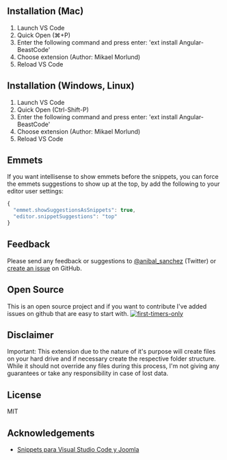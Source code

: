 
## Installation (Mac)

1. Launch VS Code
1. Quick Open (⌘+P)
1. Enter the following command and press enter: 'ext install Angular-BeastCode'
1. Choose extension (Author: Mikael Morlund)
1. Reload VS Code

## Installation (Windows, Linux)

1. Launch VS Code
1. Quick Open (Ctrl-Shift-P)
1. Enter the following command and press enter: 'ext install Angular-BeastCode'
1. Choose extension (Author: Mikael Morlund)
1. Reload VS Code

## Emmets

If you want intellisense to show emmets before the snippets, you can force the emmets suggestions to show up at the top, by add the following to your editor user settings:

```javascript
{
  "emmet.showSuggestionsAsSnippets": true,
  "editor.snippetSuggestions": "top"
}
```

## Feedback

Please send any feedback or suggestions to [@anibal_sanchez](https://twitter.com/anibal_sanchez) (Twitter) or [create an issue](https://github.com/anibalsanchez/VSCode-Joomla-Snippets) on GitHub.

## Open Source

This is an open source project and if you want to contribute I've added issues on github that are easy to start with. [![first-timers-only](https://img.shields.io/badge/first--timers--only-friendly-blue.svg)](https://github.com/anibalsanchez/VSCode-Joomla-Snippets/labels/first-timers-only)

## Disclaimer

Important: This extension due to the nature of it's purpose will create
files on your hard drive and if necessary create the respective folder structure.
While it should not override any files during this process, I'm not giving any guarantees or take any responsibility in case of lost data.

## License

MIT

## Acknowledgements

- [Snippets para Visual Studio Code y Joomla](https://www.sergioiglesias.net/blog/joomla/418-snippets-para-visual-studio-code-y-joomla)
